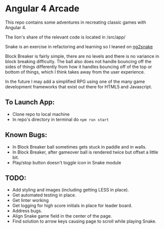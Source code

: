 # Angular 4 Arcade
This repo contains some adventures in recreating classic games with Angular 4.

The lion's share of the relevant code is located in /src/app/

Snake is an exercise in refactoring and learning so I leaned on [ng2snake](https://github.com/ShuhratBek/ng2snake)

Block Breaker is fairly simple, there are no levels and there is no variance in block breaking difficulty.
The ball also does not handle bouncing off the sides of things differently from how it handles bouncing off of the top or
bottom of things, which I think takes away from the user experience.

In the future I may add a simplified RPG using one of the many game development frameworks that exist out there for HTML5 and
Javascript.


## To Launch App:
- Clone repo to local machine
- In repo's directory in terminal do ```npm run start```

## Known Bugs:
- In Block Breaker ball sometimes gets stuck in paddle and in walls.
- In Block Breaker, after gameover ball is rendered twice but offset a little bit.
- Play/stop button doesn't toggle icon in Snake module

## TODO:
- Add styling and images (including getting LESS in place).
- Get automated testing in place.
- Get linter working
- Get logging for high score initials in place for leader board.
- Address bugs.
- Align Snake game field in the center of the page.
- Find solution to arrow keys causing page to scroll while playing Snake.
